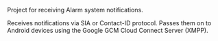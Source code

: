 Project for receiving Alarm system notifications.

Receives notifications via SIA or Contact-ID protocol. Passes them on to Android devices using the Google GCM Cloud Connect Server (XMPP).
